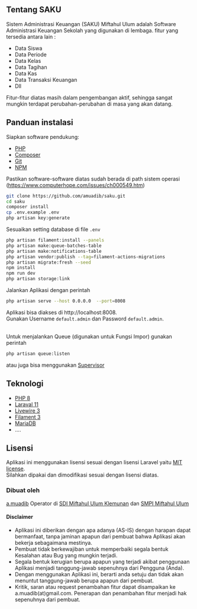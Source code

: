 ## Tentang SAKU

Sistem Administrasi Keuangan (SAKU) Miftahul Ulum adalah Software Administrasi Keuangan Sekolah yang digunakan di lembaga.
fitur yang tersedia antara lain :

-   Data Siswa
-   Data Periode
-   Data Kelas
-   Data Tagihan
-   Data Kas
-   Data Transaksi Keuangan
-   Dll

Fitur-fitur diatas masih dalam pengembangan aktif, sehingga sangat mungkin terdapat perubahan-perubahan di masa yang akan datang.

## Panduan instalasi

Siapkan software pendukung:

-   [PHP](https://www.php.net/)
-   [Composer](https://getcomposer.org/)
-   [Git](https://git-scm.com/)
-   [NPM](https://www.npmjs.com/)

Pastikan software-software diatas sudah berada di path sistem operasi (https://www.computerhope.com/issues/ch000549.htm)

```bash
git clone https://github.com/amuadib/saku.git
cd saku
composer install
cp .env.example .env
php artisan key:generate
```

Sesuaikan setting database di file `.env`

```bash
php artisan filament:install --panels
php artisan make:queue-batches-table
php artisan make:notifications-table
php artisan vendor:publish --tag=filament-actions-migrations
php artisan migrate:fresh --seed
npm install
npm run dev
php artisan storage:link
```

Jalankan Aplikasi dengan perintah

```bash
php artisan serve --host 0.0.0.0  --port=8008
```

Aplikasi bisa diakses di http://localhost:8008. <br/>
Gunakan Username `default.admin` dan Password `default.admin`.
<br/>
<br/>

Untuk menjalankan Queue (digunakan untuk Fungsi Impor) gunakan perintah

```bash
php artisan queue:listen
```

atau juga bisa menggunakan [Supervisor](https://laravel.com/docs/11.x/queues#supervisor-configuration)

## Teknologi

-   [PHP 8](https://www.php.net/)
-   [Laraval 11](https://laravel.com)
-   [Livewire 3](https://laravel-livewire.com/)
-   [Filament 3](https://filamentphp.com/)
-   [MariaDB](https://mariadb.org/)
-   ....

## Lisensi

Aplikasi ini menggunakan lisensi sesuai dengan lisensi Laravel yaitu [MIT license](https://opensource.org/licenses/MIT).<br/>
Silahkan dipakai dan dimodifikasi sesuai dengan lisensi diatas.

### Dibuat oleh

[a.muadib](https://github.com/amuadib) Operator di
[SDI Miftahul Ulum Klemunan](https://sdi.miftahululum.web.id) dan
[SMPI Miftahul Ulum](https://smpi.miftahululum.web.id)

#### Disclaimer

-   Aplikasi ini diberikan dengan apa adanya (AS-IS) dengan harapan dapat bermanfaat, tanpa jaminan apapun dari pembuat bahwa Aplikasi akan bekerja sebagaimana mestinya.
-   Pembuat tidak berkewajiban untuk memperbaiki segala bentuk Kesalahan atau Bug yang mungkin terjadi.
-   Segala bentuk kerugian berupa apapun yang terjadi akibat penggunaan Aplikasi menjadi tanggung-jawab sepenuhnya dari Pengguna (Anda).
-   Dengan menggunakan Aplikasi ini, berarti anda setuju dan tidak akan menuntut tanggung-jawab berupa apapun dari pembuat.
-   Kritik, saran atau request penambahan fitur dapat disampaikan ke a.muadib(at)gmail.com. Penerapan dan penambahan fitur menjadi hak sepenuhnya dari pembuat.
